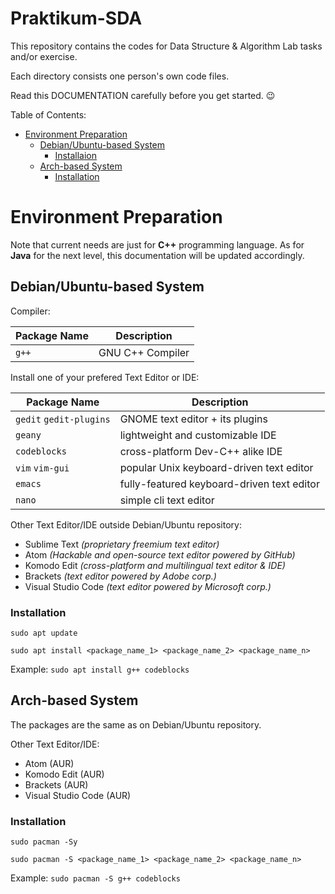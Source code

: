 # Praktikum-SDA

This repository contains the codes for Data Structure & Algorithm Lab tasks and/or exercise.

Each directory consists one person's own code files.

Read this DOCUMENTATION carefully before you get started. :wink:

Table of Contents:
- [Environment Preparation](https://github.com/TI1NF/Praktikum-SDA#environment-preparation)
  - [Debian/Ubuntu-based System](https://github.com/TI1NF/Praktikum-SDA#debianubuntu-based-system)
    - [Installaion](https://github.com/TI1NF/Praktikum-SDA#installation)
  - [Arch-based System](https://github.com/TI1NF/Praktikum-SDA#arch-based-system)
    - [Installation](https://github.com/TI1NF/Praktikum-SDA#installation-1)
    
# Environment Preparation

Note that current needs are just for **C++** programming language. As for **Java** for the next level, this documentation will be updated accordingly.

## Debian/Ubuntu-based System

Compiler:

Package Name | Description
------------ | -------------
`g++` | GNU C++ Compiler


Install one of your prefered Text Editor or IDE:

Package Name | Description
------------ | -------------
`gedit` `gedit-plugins` | GNOME text editor + its plugins
`geany` | lightweight and customizable IDE
`codeblocks` | cross-platform Dev-C++ alike IDE
`vim` `vim-gui` | popular Unix keyboard-driven text editor
`emacs` | fully-featured keyboard-driven text editor
`nano` | simple cli text editor

Other Text Editor/IDE outside Debian/Ubuntu repository:
- Sublime Text _(proprietary freemium text editor)_
- Atom _(Hackable and open-source text editor powered by GitHub)_
- Komodo Edit _(cross-platform and multilingual text editor & IDE)_
- Brackets _(text editor powered by Adobe corp.)_
- Visual Studio Code _(text editor powered by Microsoft corp.)_

### Installation

`sudo apt update`

`sudo apt install <package_name_1> <package_name_2> <package_name_n>`

Example: 
`sudo apt install g++ codeblocks`

## Arch-based System
The packages are the same as on Debian/Ubuntu repository.

Other Text Editor/IDE:
- Atom (AUR) 
- Komodo Edit (AUR) 
- Brackets (AUR)
- Visual Studio Code (AUR)

### Installation

`sudo pacman -Sy`

`sudo pacman -S <package_name_1> <package_name_2> <package_name_n>`

Example: 
`sudo pacman -S g++ codeblocks`
